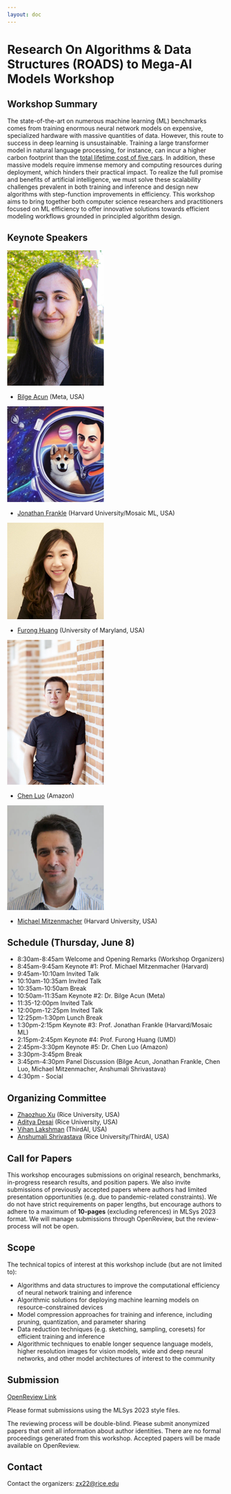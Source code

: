 ```yaml
---
layout: doc
---
```


# Research On Algorithms & Data Structures (ROADS) to Mega-AI Models Workshop

## Workshop Summary

The state-of-the-art on numerous machine learning (ML) benchmarks comes from training enormous neural network models on expensive, specialized hardware with massive quantities of data. However, this route to success in deep learning is unsustainable. Training a large transformer model in natural language processing, for instance, can incur a higher carbon footprint than the [total lifetime cost of five cars](https://www.technologyreview.com/2019/06/06/239031/training-a-single-ai-model-can-emit-as-much-carbon-as-five-cars-in-their-lifetimes/). In addition, these massive models require immense memory and computing resources during deployment, which hinders their practical impact. To realize the full promise and benefits of artificial intelligence, we must solve these scalability challenges prevalent in both training and inference and design new algorithms with step-function improvements in efficiency. This workshop aims to bring together both computer science researchers and practitioners focused on ML efficiency to offer innovative solutions towards efficient modeling workflows grounded in principled algorithm design.

## Keynote Speakers

<img src="./img/Acun_Bilge.jpg" style="width:16em"> 

* [Bilge Acun](https://bilgeacun.github.io/) (Meta, USA)

<img src="./img/frankle.png" style="width:16em">

* [Jonathan Frankle](http://www.jfrankle.com/) (Harvard University/Mosaic ML, USA)

<img src="./img/furonghuang.jpg" style="width:16em">

* [Furong Huang](http://furong-huang.com/) (University of Maryland, USA)

<img src="./img/luochen_2.jpg" style="width:16em">

* [Chen Luo](http://chen-luo.com/) (Amazon)

<img src="./img/mitzenmacher_michael2.webp" style="width:16em">

* [Michael Mitzenmacher](https://www.eecs.harvard.edu/~michaelm/) (Harvard University, USA)

## Schedule (Thursday, June 8)

* 8:30am-8:45am  Welcome and Opening Remarks (Workshop Organizers)
* 8:45am-9:45am  Keynote #1: Prof. Michael Mitzenmacher (Harvard)
* 9:45am-10:10am  Invited Talk
* 10:10am-10:35am  Invited Talk
* 10:35am-10:50am  Break
* 10:50am-11:35am  Keynote #2: Dr. Bilge Acun (Meta)
* 11:35-12:00pm  Invited Talk
* 12:00pm-12:25pm  Invited Talk
* 12:25pm-1:30pm  Lunch Break
* 1:30pm-2:15pm  Keynote #3: Prof. Jonathan Frankle (Harvard/Mosaic ML)
* 2:15pm-2:45pm  Keynote #4: Prof. Furong Huang (UMD)
* 2:45pm-3:30pm  Keynote #5: Dr. Chen Luo (Amazon)
* 3:30pm-3:45pm  Break
* 3:45pm-4:30pm  Panel Discussion (Bilge Acun, Jonathan Frankle, Chen Luo, Michael Mitzenmacher, Anshumali Shrivastava)
* 4:30pm - Social

## Organizing Committee

* [Zhaozhuo Xu](https://ottovonxu.github.io/) (Rice University, USA)
* [Aditya Desai](https://www.linkedin.com/in/aditya-desai-8078811a) (Rice University, USA)
* [Vihan Lakshman](https://vihan-lakshman.github.io/) (ThirdAI, USA)
* [Anshumali Shrivastava](https://www.cs.rice.edu/~as143/) (Rice University/ThirdAI, USA)

## Call for Papers

This workshop encourages submissions on original research, benchmarks, in-progress research results, and position papers. We also invite submissions of previously accepted papers where authors had limited presentation opportunities (e.g. due to pandemic-related constraints). We do not have strict requirements on paper lengths, but encourage authors to adhere to a maximum of **10-pages** (excluding references) in MLSys 2023 format. We will manage submissions through OpenReview, but the review-process will not be open.

## Scope

The technical topics of interest at this workshop include (but are not limited to):
* Algorithms and data structures to improve the computational efficiency of neural network training and inference
* Algorithmic solutions for deploying machine learning models on resource-constrained devices 
* Model compression approaches for training and inference, including pruning, quantization, and parameter sharing
* Data reduction techniques (e.g. sketching, sampling, coresets) for efficient training and inference
* Algorithmic techniques to enable longer sequence language models, higher resolution images for vision models, wide and deep neural networks, and other model architectures of interest to the community

## Submission

[OpenReview Link](https://openreview.net/group?id=MLSys.org/2023/Workshop/ROADS)

Please format submissions using the MLSys 2023 style files.

The reviewing process will be double-blind. Please submit anonymized papers that omit all information about author identities. There are no formal proceedings generated from this workshop. Accepted papers will be made available on OpenReview.


## Contact

Contact the organizers: zx22@rice.edu
